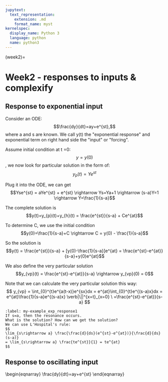 ```yaml
---
jupytext:
  text_representation:
    extension: .md
    format_name: myst
kernelspec:
  display_name: Python 3
  language: python
  name: python3
---
```


(week2)=

# Week2 - responses to inputs & complexify

## Response to exponential input
Consider an ODE: $$\frac{dy}{dt}=ay+e^{st},$$ where a and s are known. We call y(t) the "exponential response" and exponential term on right hand side the "input" or "forcing".

Assume initial condition at t =0: $$y=y(0)$$, we now look for particular solution in the form of:
$$y_{p}(t) = Ye^{st}$$

Plug it into the ODE, we can get
$$Yse^{st} = aYe^{st} + e^{st} \rightarrow Ys=Ya+1 \rightarrow (s-a)Y=1 \rightarrow Y=\frac{1}{s-a}$$

The complete solution is
$$y(t)=y_{p}(t)+y_{h}(t) = \frac{e^{st}}{s-a} + Ce^{at}$$

To determine C, we use the initial condition
$$y(0)=\frac{1}{s-a}+C \rightarrow C = y(0) - \frac{1}{s-a}$$

So the solution is
$$y(t) = \frac{e^{st}}{s-a} + [y(0)-\frac{1}{s-a}]e^{at} = \frac{e^{st}-e^{at}}{s-a}+y(0)e^{at}$$

We also define the very particular solution
$$y_{vp}(t) = \frac{e^{st}-e^{at}}{s-a} \rightarrow y_{vp}(0) = 0$$

Note that we can calculate the very particular solution this way:
$$
y_{vp} = \int_{0}^{t}e^{a(t-x)}e^{sx}dx = e^{at}\int_{0}^{t}e^{(s-a)x}dx = e^{at}\frac{1}{s-a}e^{(s-a)x}
 \verb|\||^{x=t}_{x=0} \
=\frac{e^{st}-e^{at}}{s-a}
$$
````{prf:example}
:label: my-example_exp_response1
If s=a, then the resonance occurs.
What is the solution? How can we get the solution?
We can use L'Hospital's rule:
$$
\lim_{s\rightarrow a} \frac{\frac{d}{ds}(e^{st}-e^{at})}{\frac{d}{ds}(s-a)} 
= \lim_{s\rightarrow a} \frac{te^{st}}{1} = te^{at}
$$
````
## Response to oscillating input



\begin{eqnarray}
\frac{dy}{dt}=ay+e^{st}
\end{eqnarray}

